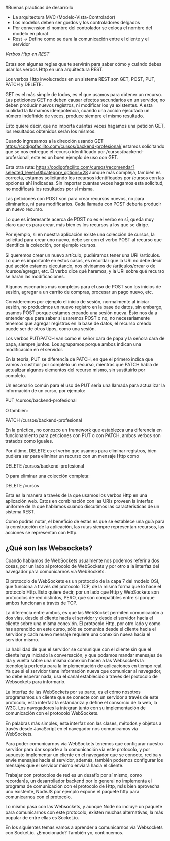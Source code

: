 #Buenas practicas de desarrollo

- La arquitectura MVC (Modelo-Vista-Controlador)
- Los modelos deben ser gordos y los controladores delgados
- Por convension el nombre del controlador se coloca el nombre del modelo en plural
- Rest -> Define como se dara la comunicación entre el cliente y el servidor

*Verbos Http en REST*

Estas son algunas reglas que te servirán para saber cómo y cuándo debes usar los verbos Http en una arquitectura REST.

Los verbos Http involucrados en un sistema REST son GET, POST, PUT, PATCH y DELETE.

GET es el más simple de todos, es el que usamos para obtener un recurso. Las peticiones GET no deben causar efectos secundarios en un servidor, no deben producir nuevos registros, ni modificar los ya existentes. A esta cualidad la llamamos idempotencia, cuando una acción ejecutada un número indefinido de veces, produce siempre el mismo resultado.

Esto quiere decir, que no importa cuántas veces hagamos una petición GET, los resultados obtenidos serán los mismos.

Cuando ingresamos a la dirección usando GET https://codigofacilito.com/cursos/backend-profesional/ estamos solicitando que se nos entregue el recurso identificado por /cursos/backend-profesional, este es un buen ejemplo de uso con GET.

Esta otra ruta: https://codigofacilito.com/cursos/recomendar?selected_level=0&category_options=28 aunque más compleja, también es correcta, estamos solicitando los recursos identificados por /cursos con las opciones ahí indicadas. Sin importar cuantas veces hagamos esta solicitud, no modificará los resultados por sí misma.

Las peticiones con POST son para crear recursos nuevos, no para eliminarlos, ni para modificarlos. Cada llamada con POST debería producir un nuevo recurso.

Lo que es interesante acerca de POST no es el verbo en sí, queda muy claro que es para crear, más bien es los recursos a los que se dirige.

Por ejemplo, si en nuestra aplicación existe una colección de cursos, la solicitud para crear uno nuevo, debe ser con el verbo POST al recurso que identifica la colección, por ejemplo /cursos.

Si queremos crear un nuevo artículo, pudiéramos tener una URI /articulos. Lo que es importante en estos casos, es recordar que la URI no debe decir qué acción estamos ejecutando, nos olvidamos de /articulos/crear o de /cursos/agregar, etc. El verbo dice qué haremos, y la URI sobre qué recurso se harán las modificaciones.

Algunos escenarios más complejos para el uso de POST son los inicios de sesión, agregar a un carrito de compras, procesar un pago nuevo, etc.

Consideremos por ejemplo el inicio de sesión, normalmente al iniciar sesión, no producimos un nuevo registro en la base de datos, sin embargo, usamos POST porque estamos creando una sesión nueva. Esto nos da a entender que para saber si usaremos POST o no, no necesariamente tenemos que agregar registros en la base de datos, el recurso creado puede ser de otros tipos, como una sesión.

Los verbos PUT/PATCH van como el señor cara de papa y la señora cara de papa, siempre juntos. Los agrupamos porque ambos indican una modificación en el servidor.

En la teoría, PUT se diferencía de PATCH, en que el primero indica que vamos a sustituir por completo un recurso, mientras que PATCH habla de actualizar algunos elementos del recurso mismo, sin sustituirlo por completo.

Un escenario común para el uso de PUT sería una llamada para actualizar la información de un curso, por ejemplo:

PUT /cursos/backend-profesional

O también:

PATCH /cursos/backend-profesional

En la práctica, no conozco un framework que establezca una diferencia en funcionamiento para peticiones con PUT o con PATCH, ambos verbos son tratados como iguales.

Por último, DELETE es el verbo que usamos para eliminar registros, bien pudiera ser para eliminar un recurso con un mensaje Http como

DELETE /cursos/backend-profesional

O para eliminar una colección completa:

DELETE /cursos

Esta es la manera a través de la que usamos los verbos Http en una aplicación web. Estos en combinación con las URIs proveen la interfaz uniforme de la que hablamos cuando discutimos las características de un sistema REST.

Como podrás notar, el beneficio de estas es que se establece una guía para la construcción de la aplicación, las rutas siempre representan recursos, las acciones se representan con Http.

## ¿Qué son las Websockets?

Cuando hablamos de WebSockets usualmente nos podemos referir a dos cosas, por un lado al protocolo de WebSockets y por otro a la interfaz del navegador para comunicarnos vía WebSockets.

El protocolo de WebSockets es un protocolo de la capa 7 del modelo OSI, que funciona a través del protocolo TCP, de la misma forma que lo hace el protocolo Http. Esto quiere decir, por un lado que Http y WebSockets son protocolos de red distintos, PERO, que son compatibles entre sí porque ambos funcionan a través de TCP.

La diferencia entre ambos, es que las WebSocket permiten comunicación a dos vías, desde el cliente hacia el servidor y desde el servidor hacia el cliente sobre una misma conexión. El protocolo Http, por otro lado y como has aprendido en este curso, sólo se comunica desde el cliente hacia el servidor y cada nuevo mensaje requiere una conexión nueva hacia el servidor mismo.

La habilidad de que el servidor se comunique con el cliente sin que el cliente haya iniciado la conversación, y que podamos mandar mensajes de ida y vuelta sobre una misma conexión hacen a las Websockets la tecnología perfecta para la implementación de aplicaciones en tiempo real. Ya que si el servidor tiene información nueva que comunicar al navegador, no debe esperar nada, usa el canal establecido a través del protocolo de Websockets para informarlo.

La interfaz de las WebSockets por su parte, es el cómo nosotros programamos un cliente que se conecte con un servidor a través de este protocolo, esta interfaz la estandariza y define el consorcio de la web, la W3C. Los navegadores la integran junto con su implementación de comunicación con el protocolo WebSockets.

En palabras más simples, esta interfaz son las clases, métodos y objetos a través desde JavaScript en el navegador nos comunicamos vía WebSockets.

Para poder comunicarnos vía WebSockets tenemos que configurar nuestro servidor para dar soporte a la comunicación vía este protocolo, y por supuesto implementar un cliente en el navegador que se conecte, reciba y envíe mensajes hacia el servidor, además, también podemos configurar los mensajes que el servidor mismo enviará hacia el cliente.

Trabajar con protocolos de red es un desafío por sí mismo, como recordarás, un desarrollador backend por lo general no implementa el programa de comunicación con el protocolo de Http, más bien aprovecha uno existente, NodeJS por ejemplo expone el paquete http para comunicarnos con el protocolo.

Lo mismo pasa con las Websockets, y aunque Node no incluye un paquete para comunicarnos con este protocolo, existen muchas alternativas, la más popular de entre ellas es Socket.io.

En los siguientes temas vamos a aprender a comunicarnos vía Websockets con Socket.io. ¿Emocionado? También yo, continuemos.

